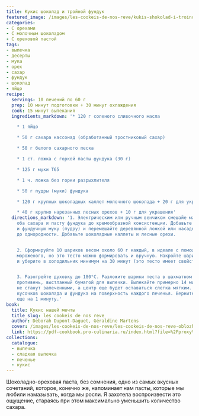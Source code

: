 ```yaml
---
title: Кукис шоколад и тройной фундук
featured_image: /images/les-cookeis-de-nos-reve/kukis-shokolad-i-troinoi-funduk.jpeg
categories:
- С орехами
- С молочным шоколадом
- С ореховой пастой
tags:
- выпечка
- десерты
- мука
- орех
- сахар
- фундук
- шоколад
- яйцо
recipe:
  servings: 10 печений по 60 г
  prep: 10 минут подготовки + 30 минут охлаждения
  cook: 15 минут выпекания
  ingredients_markdown: '* 120 г соленого сливочного масла

    * 1 яйцо

    * 50 г сахара кассонад (обработанный тростниковый сахар)

    * 50 г белого сахарного песка

    * 1 ст. ложка с горкой пасты фундука (30 г)

    * 125 г муки Т65

    * 1 ч. ложка без горки разрыхлителя

    * 50 г пудры (муки) фундука

    * 120 г крупных шоколадных каллет молочного шоколада + 20 г для украшения

    * 40 г крупно нарезанных лесных орехов + 10 г для украшения'
  directions_markdown: '1. Электрическим или ручным венчиком смешайе масло, яйцо,
    оба сахара и пасту фундука до кремообразной консистенции. Добавьте муку, разрыхлитель
    и фундучную муку (пудру) и перемешайте деревянной ложкой или насадкой лопатка
    до однородности. Добавьте шоколадные каллеты и лесные орехи.


    2. Сформируйте 10 шариков весом около 60 г каждый, в идеале с помощью ложки для
    мороженого, но это тесто можно формировать и вручную. Накройте шарики пленкой
    и уберите в холодильник минимум на 30 минут (это тесто имеет свойство сильно растекаться).


    3. Разогрейте духовку до 180°C. Разложите шарики теста в шахматном порядке на
    противень, выстланный бумагой для выпечки. Выпекайте примерно 14 минут, пока края
    не станут запеченными, а центр еще будет оставаться слегка мягким. Добавьте несколько
    кусочков шоколада и фундука на поверхность каждого печенья. Верните в духовку
    еще на 1 минуту.'
book:
  title: Кукис нашей мечты
  title_slug: les cookeis de nos reve
  author: Deborah Dupont-Daguet, Géraldine Martens
  cover: /images/les-cookeis-de-nos-reve/les-cookeis-de-nos-reve-oblozhka.jpeg
  link: https://pdf-cookbook.pro-culinaria.ru/index.html?file=%2Fproxy%2Finbooks%2Fles-cookeis-de-nos-reve.pdf
collections:
  catalogue:
  - выпечка
  - сладкая выпечка
  - печенье
  - кукис
---
```


Шоколадно-ореховая паста, без сомнения, одно из самых вкусных сочетаний, которое, конечно же, напоминает нам пасты, которые мы любили намазывать, когда мы росли. Я захотела воспроизвести это ощущение, стараясь при этом максимально уменьшить количество сахара.

